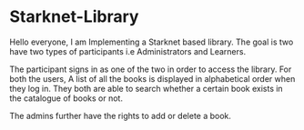 # Starknet-Library

Hello everyone, I am Implementing a Starknet based library. The goal is two have two types of participants i.e Administrators and Learners.

The participant signs in as one of the two in order to access the library. For both the users, A list of all the books is displayed in alphabetical order when they log in. They both are able to search whether a certain book exists in the catalogue of books or not.

The admins further have the rights to add or delete a book.
